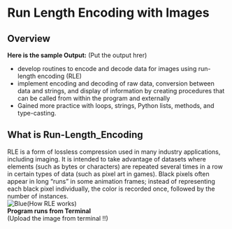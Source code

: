 # Run Length Encoding with Images
## Overview
**Here is the sample Output:** (Put the output hrer) <br>
- develop routines to encode and decode data for images using run-length encoding (RLE) <br>
- implement encoding and decoding of raw data, conversion between data and strings, and display of information by creating procedures that can be called from within the program and externally <br>
-	Gained more practice with loops, strings, Python lists, methods, and type-casting. <br>

## What is Run-Length_Encoding
RLE is a form of lossless compression used in many industry applications, including imaging. It is intended to take advantage of datasets where elements (such as bytes or characters) are repeated several times in a row in certain types of data (such as pixel art in games). Black pixels often appear in long “runs” in some animation frames; instead of representing each black pixel individually, the color is recorded once, followed by the number of instances. <br>
![Blue(How RLE works)](https://github.com/Neil-Patel-12/Run_Length_Encoding_with_Images/assets/108227267/5870a9c9-5017-4014-83bf-d787bc68fefd) <br>
**Program runs from Terminal** <br>
(Upload the image from terminal !!) <br>



